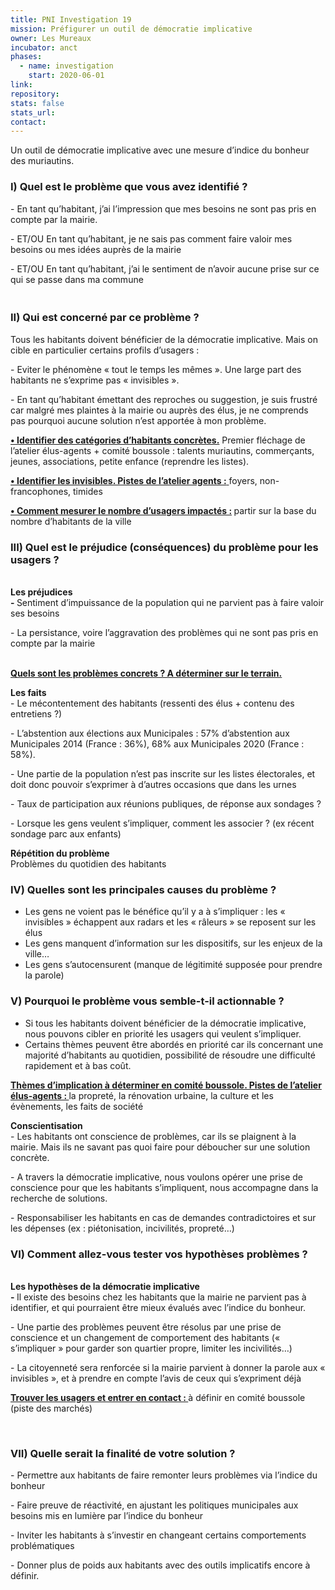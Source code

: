 ```yaml
---
title: PNI Investigation 19
mission: Préfigurer un outil de démocratie implicative
owner: Les Mureaux
incubator: anct
phases:
  - name: investigation
    start: 2020-06-01
link: 
repository: 
stats: false
stats_url: 
contact:
---
```

<p>Un outil de démocratie implicative avec une mesure d’indice du bonheur des muriautins.</p>
<h3>I) Quel est le problème que vous avez identifié ?</h3>
<p>- En tant qu’habitant, j’ai l’impression que mes besoins ne sont pas pris en compte par la mairie.</p>
<p>- ET/OU En tant qu’habitant, je ne sais pas comment faire valoir mes besoins ou mes idées auprès de la mairie</p>
<p>- ET/OU En tant qu’habitant, j’ai le sentiment de n’avoir aucune prise sur ce qui se passe dans ma commune</p>
<h3><br />II) Qui est concerné par ce problème ?</h3>
<p>Tous les habitants doivent bénéficier de la démocratie implicative. Mais on cible en particulier certains profils d’usagers : </p>
<p>- Eviter le phénomène « tout le temps les mêmes ». Une large part des habitants ne s’exprime pas « invisibles ».</p>
<p>- En tant qu’habitant émettant des reproches ou suggestion, je suis frustré car malgré mes plaintes à la mairie ou auprès des élus, je ne comprends pas pourquoi aucune solution n’est apportée à mon problème.</p>
<p><strong><span style="text-decoration: underline;">• Identifier des catégories d’habitants concrètes.</span></strong> Premier fléchage de l’atelier élus-agents + comité boussole : talents muriautins, commerçants, jeunes, associations, petite enfance (reprendre les listes).</p>
<p><span style="text-decoration: underline;"><strong>• Identifier les invisibles. Pistes de l’atelier agents :</strong> </span>foyers, non-francophones, timides</p>
<p><strong><span style="text-decoration: underline;">• Comment mesurer le nombre d’usagers impactés :</span> </strong>partir sur la base du nombre d’habitants de la ville</p>
<h3>III) Quel est le préjudice (conséquences) du problème pour les usagers ?</h3>
<p><br /><strong>Les préjudices <br />- </strong>Sentiment d’impuissance de la population qui ne parvient pas à faire valoir ses besoins</p>
<p>- La persistance, voire l’aggravation des problèmes qui ne sont pas pris en compte par la mairie</p>
<p><br /><strong><span style="text-decoration: underline;">Quels sont les problèmes concrets ? A déterminer sur le terrain.</span></strong></p>
<p><strong>Les faits<br /></strong>- Le mécontentement des habitants (ressenti des élus + contenu des entretiens ?)</p>
<p>- L’abstention aux élections aux Municipales : 57% d’abstention aux Municipales 2014 (France : 36%), 68% aux Municipales 2020 (France : 58%).</p>
<p>- Une partie de la population n’est pas inscrite sur les listes électorales, et doit donc pouvoir s’exprimer à d’autres occasions que dans les urnes</p>
<p>- Taux de participation aux réunions publiques, de réponse aux sondages ?</p>
<p>- Lorsque les gens veulent s’impliquer, comment les associer ? (ex récent sondage parc aux enfants) </p>
<p><strong>Répétition du problème<br /></strong>Problèmes du quotidien des habitants</p>
<h3>IV) Quelles sont les principales causes du problème ?</h3>
<ul>
<li>Les gens ne voient pas le bénéfice qu’il y a à s’impliquer : les « invisibles » échappent aux radars et les « râleurs » se reposent sur les élus</li>
<li>Les gens manquent d’information sur les dispositifs, sur les enjeux de la ville…</li>
<li>Les gens s’autocensurent (manque de légitimité supposée pour prendre la parole)</li>
</ul>
<h3>V) Pourquoi le problème vous semble-t-il actionnable ?</h3>
<ul>
<li>Si tous les habitants doivent bénéficier de la démocratie implicative, nous pouvons cibler en priorité les usagers qui veulent s’impliquer.</li>
<li>Certains thèmes peuvent être abordés en priorité car ils concernant une majorité d’habitants au quotidien, possibilité de résoudre une difficulté rapidement et à bas coût.</li>
</ul>
<p><strong><span style="text-decoration: underline;">Thèmes d’implication à déterminer en comité boussole. Pistes de l’atelier élus-agents : </span></strong>la propreté, la rénovation urbaine, la culture et les évènements, les faits de société</p>
<p><strong>Conscientisation<br /></strong>- Les habitants ont conscience de problèmes, car ils se plaignent à la mairie. Mais ils ne savant pas quoi faire pour déboucher sur une solution concrète.</p>
<p>- A travers la démocratie implicative, nous voulons opérer une prise de conscience pour que les habitants s’impliquent, nous accompagne dans la recherche de solutions.</p>
<p>- Responsabiliser les habitants en cas de demandes contradictoires et sur les dépenses (ex : piétonisation, incivilités, propreté…)</p>
<h3>VI) Comment allez-vous tester vos hypothèses problèmes ?</h3>
<p><br /><strong>Les hypothèses de la démocratie implicative<br />- </strong>Il existe des besoins chez les habitants que la mairie ne parvient pas à identifier, et qui pourraient être mieux évalués avec l’indice du bonheur. </p>
<p>- Une partie des problèmes peuvent être résolus par une prise de conscience et un changement de comportement des habitants (« s’impliquer » pour garder son quartier propre, limiter les incivilités…)</p>
<p>- La citoyenneté sera renforcée si la mairie parvient à donner la parole aux « invisibles », et à prendre en compte l’avis de ceux qui s’expriment déjà</p>
<p><strong><span style="text-decoration: underline;">Trouver les usagers et entrer en contact : </span></strong>à définir en comité boussole (piste des marchés)</p>
<p> </p>
<h3>VII) Quelle serait la finalité de votre solution ?</h3>
<p>- Permettre aux habitants de faire remonter leurs problèmes via l’indice du bonheur</p>
<p>- Faire preuve de réactivité, en ajustant les politiques municipales aux besoins mis en lumière par l’indice du bonheur</p>
<p>- Inviter les habitants à s’investir en changeant certains comportements problématiques</p>
<p>- Donner plus de poids aux habitants avec des outils implicatifs encore à définir.</p>
